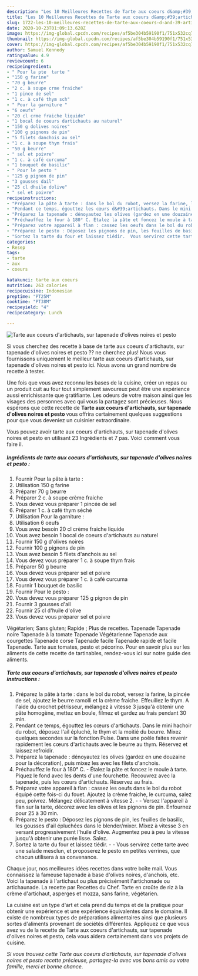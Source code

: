 ```yaml
---
description: "Les 10 Meilleures Recettes de Tarte aux coeurs d&amp;#39;artichauts, sur tapenade d&amp;#39;olives noires et pesto"
title: "Les 10 Meilleures Recettes de Tarte aux coeurs d&amp;#39;artichauts, sur tapenade d&amp;#39;olives noires et pesto"
slug: 1722-les-10-meilleures-recettes-de-tarte-aux-coeurs-d-and-39-artichauts-sur-tapenade-d-and-39-olives-noires-et-pesto
date: 2020-10-23T01:09:13.628Z
image: https://img-global.cpcdn.com/recipes/af5be304b59190f1/751x532cq70/tarte-aux-coeurs-dartichauts-sur-tapenade-dolives-noires-et-pesto-photo-principale-de-la-recette.jpg
thumbnail: https://img-global.cpcdn.com/recipes/af5be304b59190f1/751x532cq70/tarte-aux-coeurs-dartichauts-sur-tapenade-dolives-noires-et-pesto-photo-principale-de-la-recette.jpg
cover: https://img-global.cpcdn.com/recipes/af5be304b59190f1/751x532cq70/tarte-aux-coeurs-dartichauts-sur-tapenade-dolives-noires-et-pesto-photo-principale-de-la-recette.jpg
author: Samuel Kennedy
ratingvalue: 4.9
reviewcount: 6
recipeingredient:
- " Pour la pte  tarte "
- "150 g farine"
- "70 g beurre"
- "2 c. à soupe crme fraiche"
- "1 pince de sel"
- "1 c. à café thym sch"
- " Pour la garniture "
- "6 oeufs"
- "20 cl crme fraiche liquide"
- "1 bocal de coeurs dartichauts au naturel"
- "150 g dolives noires"
- "100 g pignons de pin"
- "5 filets danchois au sel"
- "1 c. à soupe thym frais"
- "50 g beurre"
- " sel et poivre"
- "1 c. à café curcuma"
- "1 bouquet de basilic"
- " Pour le pesto "
- "125 g pignon de pin"
- "3 gousses dail"
- "25 cl dhuile dolive"
- " sel et poivre"
recipeinstructions:
- "Préparez la pâte à tarte : dans le bol du robot, versez la farine, la pincée de sel, ajoutez le beurre ramolli et la crème fraiche. Effeuillez le thym. A l&#39;aide du crochet pétrisseur, mélangez à vitesse 3 jusqu&#39;à obtenir une pâte homogène, mettez en boule, filmez et gardez au frais pendant 30 min."
- "Pendant ce temps, égouttez les cœurs d&#39;artichauts. Dans le mini hachoir du robot, déposez l&#39;ail épluché, le thym et la moitié du beurre. Mixez quelques secondes sur la fonction Pulse. Dans une poêle faites revenir rapidement les cœurs d&#39;artichauts avec le beurre au thym. Réservez et laissez refroidir."
- "Préparez la tapenade : dénoyautez les olives (gardez en une douzaine pour la décoration), puis mixez les avec les filets d&#39;anchois."
- "Préchauffez le four à 180° C. Étalez la pâte et foncez le moule à tarte. Piquez le fond avec les dents d&#39;une fourchette. Recouvrez avec la tapenade, puis les cœurs d&#39;artichauts. Réservez au frais."
- "Préparez votre appareil à flan : cassez les oeufs dans le bol du robot équipé cette fois-ci du fouet. Ajoutez la crème fraiche, le curcuma, salez peu, poivrez. Mélangez délicatement à vitesse 2.  Versez l&#39;appareil à flan sur la tarte, décorez avec les olives et les pignons de pin. Enfournez pour 25 à 30 min."
- "Préparez le pesto : Déposez les pignons de pin, les feuilles de basilic, les gousses d&#39;ail épluchées dans le blender/mixer. Mixez à vitesse 3 en versant progressivement l&#39;huile d&#39;olive. Augmentez peu à peu la vitesse jusqu&#39;à obtenir une purée lisse. Salez."
- "Sortez la tarte du four et laissez tiédir.  Vous servirez cette tarte avec une salade mesclun, et proposerez le pesto en petites verrines, que chacun utilisera à sa convenance."
categories:
- Resep
tags:
- tarte
- aux
- coeurs

katakunci: tarte aux coeurs 
nutrition: 263 calories
recipecuisine: Indonesian
preptime: "PT25M"
cooktime: "PT38M"
recipeyield: "4"
recipecategory: Lunch

---
```



![Tarte aux coeurs d&#39;artichauts, sur tapenade d&#39;olives noires et pesto](https://img-global.cpcdn.com/recipes/af5be304b59190f1/751x532cq70/tarte-aux-coeurs-dartichauts-sur-tapenade-dolives-noires-et-pesto-photo-principale-de-la-recette.jpg)

Si vous cherchez des recette à base de tarte aux coeurs d&#39;artichauts, sur tapenade d&#39;olives noires et pesto ?? ne cherchez plus! Nous vous fournissons uniquement le meilleur tarte aux coeurs d&#39;artichauts, sur tapenade d&#39;olives noires et pesto ici. Nous avons un grand nombre de recette à tester.

Une fois que vous avez reconnu les bases de la cuisine, créer un repas ou un produit cuit au four tout simplement savoureux peut être une expérience aussi enrichissante que gratifiante. Les odeurs de votre maison ainsi que les visages des personnes avec qui vous la partagez sont précieuses. Nous espérons que cette recette de <strong> Tarte aux coeurs d&#39;artichauts, sur tapenade d&#39;olives noires et pesto </strong> vous offrira certainement quelques suggestions pour que vous deveniez un cuisinier extraordinaire.

<!--inarticleads1-->

Vous pouvez avoir tarte aux coeurs d&#39;artichauts, sur tapenade d&#39;olives noires et pesto en utilisant 23 Ingrédients et 7 pas. Voici comment vous faire il.

##### Ingrédients de tarte aux coeurs d&#39;artichauts, sur tapenade d&#39;olives noires et pesto :

1. Fournir  Pour la pâte à tarte :
1. Utilisation 150 g farine
1. Préparer 70 g beurre
1. Préparer 2 c. à soupe crème fraiche
1. Vous devez vous préparer 1 pincée de sel
1. Préparer 1 c. à café thym séché
1. Utilisation  Pour la garniture :
1. Utilisation 6 oeufs
1. Vous avez besoin 20 cl crème fraiche liquide
1. Vous avez besoin 1 bocal de coeurs d&#39;artichauts au naturel
1. Fournir 150 g d&#39;olives noires
1. Fournir 100 g pignons de pin
1. Vous avez besoin 5 filets d&#39;anchois au sel
1. Vous devez vous préparer 1 c. à soupe thym frais
1. Préparer 50 g beurre
1. Vous devez vous préparer  sel et poivre
1. Vous devez vous préparer 1 c. à café curcuma
1. Fournir 1 bouquet de basilic
1. Fournir  Pour le pesto :
1. Vous devez vous préparer 125 g pignon de pin
1. Fournir 3 gousses d&#39;ail
1. Fournir 25 cl d&#39;huile d&#39;olive
1. Vous devez vous préparer  sel et poivre


Végétarien; Sans gluten; Rapide ; Plus de recettes. Tapenade Tapenade noire Tapenade à la tomate Tapenade Végétarienne Tapenade aux courgettes Tapenade corse Tapenade facile Tapenade rapide et facile Tapenade. Tarte aux tomates, pesto et pécorino. Pour en savoir plus sur les aliments de cette recette de tartinables, rendez-vous ici sur notre guide des aliments. 

<!--inarticleads2-->

##### Tarte aux coeurs d&#39;artichauts, sur tapenade d&#39;olives noires et pesto instructions :

1. Préparez la pâte à tarte : dans le bol du robot, versez la farine, la pincée de sel, ajoutez le beurre ramolli et la crème fraiche. Effeuillez le thym. A l&#39;aide du crochet pétrisseur, mélangez à vitesse 3 jusqu&#39;à obtenir une pâte homogène, mettez en boule, filmez et gardez au frais pendant 30 min.
1. Pendant ce temps, égouttez les cœurs d&#39;artichauts. Dans le mini hachoir du robot, déposez l&#39;ail épluché, le thym et la moitié du beurre. Mixez quelques secondes sur la fonction Pulse. Dans une poêle faites revenir rapidement les cœurs d&#39;artichauts avec le beurre au thym. Réservez et laissez refroidir.
1. Préparez la tapenade : dénoyautez les olives (gardez en une douzaine pour la décoration), puis mixez les avec les filets d&#39;anchois.
1. Préchauffez le four à 180° C. - Étalez la pâte et foncez le moule à tarte. Piquez le fond avec les dents d&#39;une fourchette. Recouvrez avec la tapenade, puis les cœurs d&#39;artichauts. Réservez au frais.
1. Préparez votre appareil à flan : cassez les oeufs dans le bol du robot équipé cette fois-ci du fouet. Ajoutez la crème fraiche, le curcuma, salez peu, poivrez. Mélangez délicatement à vitesse 2. -  - Versez l&#39;appareil à flan sur la tarte, décorez avec les olives et les pignons de pin. Enfournez pour 25 à 30 min.
1. Préparez le pesto : Déposez les pignons de pin, les feuilles de basilic, les gousses d&#39;ail épluchées dans le blender/mixer. Mixez à vitesse 3 en versant progressivement l&#39;huile d&#39;olive. Augmentez peu à peu la vitesse jusqu&#39;à obtenir une purée lisse. Salez.
1. Sortez la tarte du four et laissez tiédir. -  - Vous servirez cette tarte avec une salade mesclun, et proposerez le pesto en petites verrines, que chacun utilisera à sa convenance.


Chaque jour, nos meilleures idées recettes dans votre boîte mail. Vous connaissez la fameuse tapenade à base d&#39;olives noires, d&#39;anchois, etc. Voici la tapenade à l&#39;artichaut ou plus précisément l&#39;artichonade ou artichaunade. La recette par Recettes du Chef. Tarte en croûte de riz à la crème d&#39;artichaut, asperges et mozza, sans farine, végétarien. 

<!--inarticleads1-->

<p>
La cuisine est un type d'art et cela prend du temps et de la pratique pour obtenir une expérience et une expérience équivalentes dans le domaine. Il existe de nombreux types de préparations alimentaires ainsi que plusieurs sortes d'aliments provenant de sociétés différentes. Appliquez ce que vous avez vu de la recette de Tarte aux coeurs d&#39;artichauts, sur tapenade d&#39;olives noires et pesto, cela vous aidera certainement dans vos projets de cuisine.
</p>

<p>
<i>Si vous trouvez cette Tarte aux coeurs d&#39;artichauts, sur tapenade d&#39;olives noires et pesto recette précieuse, partagez-la avec vos bons amis ou votre famille, merci et bonne chance.</i>
</p>
